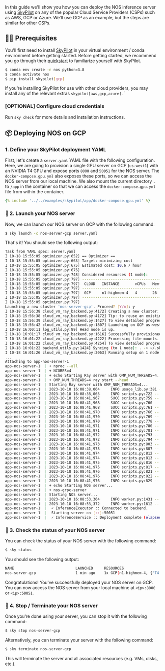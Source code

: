 In this guide we'll show you how you can deploy the NOS inference server using [SkyPilot](https://skypilot.readthedocs.io/) on any of the popular Cloud Service Providers (CSPs) such as AWS, GCP or Azure. We'll use GCP as an example, but the steps are similar for other CSPs.

## 👩‍💻 Prerequisites

You'll first need to install [SkyPilot](https://skypilot.readthedocs.io/) in your virtual environment / conda environment before getting started. Before getting started, we recommend you go through their [quickstart](https://skypilot.readthedocs.io/en/latest/getting-started/quickstart.html) to familiarize yourself with SkyPilot.

```bash
$ conda env create -n nos python=3.8
$ conda activate nos
$ pip install skypilot[gcp]
```

If you're installing SkyPilot for use with other cloud providers, you may install any of the relevant extras `skypilot[aws,gcp,azure]`. `

### [OPTIONAL] Configure cloud credentials

Run `sky check` for more details and installation instructions.

## 📦 Deploying NOS on GCP

### 1. Define your SkyPilot deployment YAML

First, let's create a `server.yaml` YAML file with the following configuration. Here, we are going to provision a single GPU server on GCP (`us-west1`) with an NVIDIA T4 GPU and expose ports `8000` and `50051` for the NOS server. The `docker-compose.gpu.yml` also exposes these ports, so we can access the NOS server from our local machine. We also mount the current directory `.` to `/app` in the container so that we can access the `docker-compose.gpu.yml` file from within the container.

```yaml
{% include '../../examples/skypilot/app/docker-compose.gpu.yml' %}
```

### 🚀 2. Launch your NOS server

Now, we can launch our NOS server on GCP with the following command:

```bash
$ sky launch -c nos-server-gcp server.yaml
```

That's it! You should see the following output:

```bash
Task from YAML spec: server.yaml
I 10-18 15:55:05 optimizer.py:652] == Optimizer ==
I 10-18 15:55:05 optimizer.py:663] Target: minimizing cost
I 10-18 15:55:05 optimizer.py:675] Estimated cost: $0.6 / hour
I 10-18 15:55:05 optimizer.py:675]
I 10-18 15:55:05 optimizer.py:748] Considered resources (1 node):
I 10-18 15:55:05 optimizer.py:797] -------------------------------------------------------------------------------------------
I 10-18 15:55:05 optimizer.py:797]  CLOUD   INSTANCE       vCPUs   Mem(GB)   ACCELERATORS   REGION/ZONE   COST ($)   CHOSEN
I 10-18 15:55:05 optimizer.py:797] -------------------------------------------------------------------------------------------
I 10-18 15:55:05 optimizer.py:797]  GCP     n1-highmem-4   4       26        T4:1           us-west1-a    0.59          ✔
I 10-18 15:55:05 optimizer.py:797] -------------------------------------------------------------------------------------------
I 10-18 15:55:05 optimizer.py:797]
Launching a new cluster 'nos-server-gcp'. Proceed? [Y/n]: y
I 10-18 15:56:38 cloud_vm_ray_backend.py:4172] Creating a new cluster: "nos-server-gcp" [1x GCP(n1-highmem-4, {'T4': 1}, ports=[8000, 50051])].
I 10-18 15:56:38 cloud_vm_ray_backend.py:4172] Tip: to reuse an existing cluster, specify --cluster (-c). Run `sky status` to see existing clusters.
I 10-18 15:56:39 cloud_vm_ray_backend.py:1427] To view detailed progress: tail -n100 -f /home/spillai/sky_logs/sky-2023-10-18-15-55-03-683434/provision.log
I 10-18 15:56:42 cloud_vm_ray_backend.py:1807] Launching on GCP us-west1 (us-west1-a)
I 10-18 16:00:11 log_utils.py:89] Head node is up.
I 10-18 16:01:17 cloud_vm_ray_backend.py:1616] Successfully provisioned or found existing VM.
I 10-18 16:01:22 cloud_vm_ray_backend.py:4222] Processing file mounts.
I 10-18 16:01:22 cloud_vm_ray_backend.py:4254] To view detailed progress: tail -n100 -f ~/sky_logs/sky-2023-10-18-15-55-03-683434/file_mounts.log
I 10-18 16:01:22 backend_utils.py:1424] Syncing (to 1 node): . -> ~/.sky/file_mounts/app
I 10-18 16:01:26 cloud_vm_ray_backend.py:3063] Running setup on 1 node.
...
Attaching to app-nos-server-1
app-nos-server-1  | + nproc --all
app-nos-server-1  | + NCORES=4
app-nos-server-1  | + echo Starting Ray server with OMP_NUM_THREADS=4...
app-nos-server-1  | + OMP_NUM_THREADS=4 ray start --head
app-nos-server-1  | Starting Ray server with OMP_NUM_THREADS=4...
app-nos-server-1  | 2023-10-18 16:08:38,064     INFO usage_lib.py:381 -- Usage stats collection is disabled.
app-nos-server-1  | 2023-10-18 16:08:38,065     INFO scripts.py:722 -- Local node IP: 172.18.0.2
app-nos-server-1  | 2023-10-18 16:08:41,967     SUCC scripts.py:759 -- --------------------
app-nos-server-1  | 2023-10-18 16:08:41,968     SUCC scripts.py:760 -- Ray runtime started.
app-nos-server-1  | 2023-10-18 16:08:41,968     SUCC scripts.py:761 -- --------------------                                                                                        app-nos-server-1  | 2023-10-18 16:08:41,969     INFO scripts.py:763 -- Next steps
app-nos-server-1  | 2023-10-18 16:08:41,970     INFO scripts.py:766 -- To add another node to this Ray cluster, run
app-nos-server-1  | 2023-10-18 16:08:41,970     INFO scripts.py:769 --   ray start --address='172.18.0.2:6379'
app-nos-server-1  | 2023-10-18 16:08:41,970     INFO scripts.py:778 -- To connect to this Ray cluster:
app-nos-server-1  | 2023-10-18 16:08:41,971     INFO scripts.py:780 -- import ray
app-nos-server-1  | 2023-10-18 16:08:41,971     INFO scripts.py:781 -- ray.init()
app-nos-server-1  | 2023-10-18 16:08:41,972     INFO scripts.py:793 -- To submit a Ray job using the Ray Jobs CLI:
app-nos-server-1  | 2023-10-18 16:08:41,972     INFO scripts.py:794 --   RAY_ADDRESS='http://127.0.0.1:8265' ray job submit --working-dir . -- python my_script.py
app-nos-server-1  | 2023-10-18 16:08:41,973     INFO scripts.py:803 -- See https://docs.ray.io/en/latest/cluster/running-applications/job-submission/index.html
app-nos-server-1  | 2023-10-18 16:08:41,973     INFO scripts.py:807 -- for more information on submitting Ray jobs to the Ray cluster.
app-nos-server-1  | 2023-10-18 16:08:41,974     INFO scripts.py:812 -- To terminate the Ray runtime, run
app-nos-server-1  | 2023-10-18 16:08:41,974     INFO scripts.py:813 --   ray stop
app-nos-server-1  | 2023-10-18 16:08:41,975     INFO scripts.py:816 -- To view the status of the cluster, use
app-nos-server-1  | 2023-10-18 16:08:41,975     INFO scripts.py:817 --   ray status
app-nos-server-1  | 2023-10-18 16:08:41,976     INFO scripts.py:821 -- To monitor and debug Ray, view the dashboard at
app-nos-server-1  | 2023-10-18 16:08:41,976     INFO scripts.py:822 --   127.0.0.1:8265
app-nos-server-1  | 2023-10-18 16:08:41,976     INFO scripts.py:829 -- If connection to the dashboard fails, check your firewall settings and network configuration.
app-nos-server-1  | + echo Starting NOS server...
app-nos-server-1  | + nos-grpc-server
app-nos-server-1  | Starting NOS server...
app-nos-server-1  | 2023-10-18 16:08:53,364     INFO worker.py:1431 -- Connecting to existing Ray cluster at address: 172.18.0.2:6379...
app-nos-server-1  | 2023-10-18 16:08:53,372     INFO worker.py:1612 -- Connected to Ray cluster. View the dashboard at http://127.0.0.1:8265
app-nos-server-1  |  ✓ InferenceExecutor :: Connected to backend.
app-nos-server-1  |  Starting server on [::]:50051
app-nos-server-1  |  ✓ InferenceService :: Deployment complete (elapsed=0.0s)
```

### 🔋 3. Check the status of your NOS server

You can check the status of your NOS server with the following command:

```bash
$ sky status
```

You should see the following output:

```bash
NAME                            LAUNCHED     RESOURCES                                                                  STATUS   AUTOSTOP  COMMAND
nos-server-gcp                  1 min ago    1x GCP(n1-highmem-4, {'T4': 1}, ports=[8000, 50051])                       UP       -         sky launch -c nos-server-...
```

Congratulations! You've successfully deployed your NOS server on GCP. You can now access the NOS server from your local machine at `<ip>:8000` or `<ip>:50051`.

### 🛑 4. Stop / Terminate your NOS server

Once you're done using your server, you can stop it with the following command:

```bash
$ sky stop nos-server-gcp
```

Alternatively, you can terminate your server with the following command:

```bash
$ sky terminate nos-server-gcp
```

This will terminate the server and all associated resources (e.g. VMs, disks, etc.).
